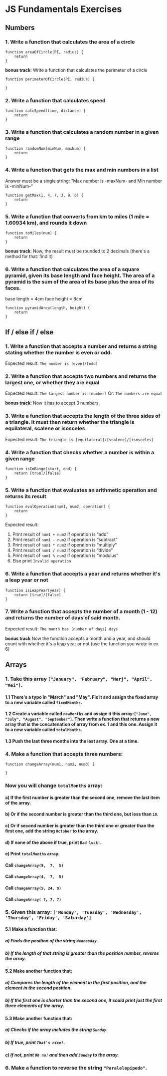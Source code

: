 # JS Fundamentals Exercises

## Numbers

### 1. Write a function that calculates the area of a circle
```
function areaOfCircle(PI, radius) {
	return
}
```

**bonus track**:  Write a function that calculates the perimeter of a circle
```
function perimeterOfCircle(PI, radius) {

}
```


### 2. Write a function that calculates speed
```
function calcSpeed(time, distance) {
	return 
}
```


### 3. Write a function that calculates a random number in a given range
```
function randomNum(minNum, maxNum) {
	return
}
```


### 4. Write a function that gets the max and min numbers in a list
Answer must be a single string: "Max number is -maxNum- and Min number is -minNum-"
```
function getMax(1, 4, 7, 3, 9, 6) {
	return
}
```


### 5. Write a function that converts from km to miles (1 mile = 1.60934 km), and rounds it down
```
function toMiles(num) {
	return
}
```
**bonus track**:  Now, the result must be rounded to 2 decimals (there's a method for that: find it)


### 6. Write a function that calculates the area of a square pyramid, given its base length and face height. The area of a pyramid is the sum of the area of its base plus the area of its faces.
base length = 4cm
face height = 8cm

```
function pyramidArea(length, height) {
	return
}
```



## If / else if / else

### 1. Write a function that accepts a number and returns a string stating whether the number is even or odd. 
 Expected result: `The number is [even]/[odd]`


### 2. Write a function that accepts two numbers and returns the largest one, or whether they are equal
 Expected result: `The largest number is [number]`
 Or: `The numbers are equal`


**bonus track**:  Now it has to accept 3 numbers


### 3. Write a function that accepts the length of the three sides of a triangle. It must then return whether the triangle is equilateral, scalene or isosceles
Expected result: `The triangle is [equilateral]/[scalene]/[isosceles]`


### 4. Write a function that checks whether a number is within a given range
```
function isInRange(start, end) {
	return [true]/[false]
}
```


### 5. Write a function that evaluates an arithmetic operation and returns its result
```
function evalOperation(num1, num2, operation) {
	return
}
```
Expected result:
1.  Print result of `num1 + num2` if operation is “add”
2.  Print result of `num1 - num2` if operation is “subtract”
3.  Print result of `num1 * num2` if operation is “multiply”
4.  Print result of `num1 / num2` if operation is “divide”
5.  Print result of `num1 % num2` if operation is “modulus”
6.  Else print `Invalid operation`


### 6. Write a function that accepts a year and returns whether  it's a leap year or not
```
function isLeapYear(year) {
	return [true]/[false]
}
```


### 7. Write a function that accepts the number of a month (1 - 12) and returns the number of days of said month.
Expected result: `The month has [number of days] days`

**bonus track** Now the function accepts a month and a year, and should count with whether it's a leap year or not (use the function you wrote in ex. 6)



## Arrays

### 1. Take this array `["January", "February", "Marj", "April", "Mei"]`. 

#### 1.1 There's a typo in "March" and "May". Fix it and assign the fixed array to a new variable called `fixedMonths`.

#### 1.2 Create a variable called `newMonths` and assign it this array:`["June", "July", "August", "September"]`.  Then write a function that returns a new array that is the concatenation of array from ex. 1 and this one. Assign it to a new variable called `totalMonths`.

#### 1.3 Push the last three months into the last array. One at a time.



### 4. Make a function that accepts three numbers:
```
function changeArray(num1, num2, num3) {

}
```

### Now you will change `totalMonths` array:
#### a) If the first number is greater than the second one, remove the last item of the array.

#### b) Or if the second number is greater than the third one, but less than `10`.

#### c) Or if second number is greater than the third one or greater than the first one, add the string `October` to the array.

#### d) If none of the above if true, print `Bad luck!`.

#### e)  Print `totalMonths` array.

#### Call `changeArray(9,  7,  5)`
#### Call `changeArray(4,  7,  5)`
#### Call `changeArray(5, 24, 8)`
#### Call `changeArray( 7, 7, 7)`


### 5. Given this array: `['Monday', 'Tuesday', 'Wednesday', 'Thursday', 'Friday', 'Saturday']`

#### 5.1 Make a function that:

##### a) Finds the position of the string `Wednesday`.

##### b) If the length of that string is greater than the position number, reverse the array.


#### 5.2 Make another function that:

##### a) Compares the length of the element in the first position, and the element in the second position.

##### b) If the first one is shorter than the second one, it sould print just the first three elements of the array.


#### 5.3 Make another function that:

##### a) Checks if the array includes the string `Sunday`.

##### b) If true, print `That's nice!`.

##### c) If not, print `Oh no!` and then add `Sunday` to the array.


### 6. Make a function to reverse the string `"Paralelepípedo"`.